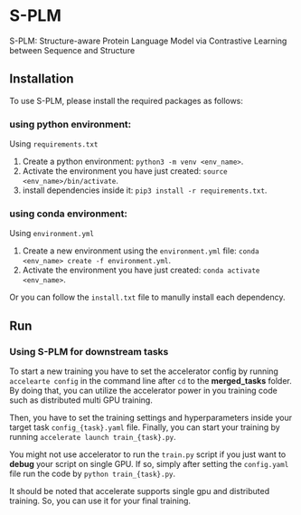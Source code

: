 # S-PLM
S-PLM: Structure-aware Protein Language Model via Contrastive Learning between Sequence and Structure

## Installation
To use S-PLM, please install the required packages as follows:

### using python environment:
Using `requirements.txt`
1. Create a python environment: `python3 -m venv <env_name>`.
2. Activate the environment you have just created: `source <env_name>/bin/activate`.
3. install dependencies inside it: `pip3 install -r requirements.txt`.

### using conda environment:
Using `environment.yml`
1. Create a new environment using the `environment.yml` file: `conda <env_name> create -f environment.yml`.
2. Activate the environment you have just created: `conda activate <env_name>`.

Or you can follow the `install.txt` file to manully install each dependency.

## Run
### Using S-PLM for downstream tasks
To start a new training you have to set the accelerator config by running `accelearte config` in the command line after 
`cd` to the **merged_tasks** folder.
By doing that, you can utilize the accelerator power in you training code such as distributed multi GPU training.

Then, you have to set the training settings and hyperparameters inside your target task `config_{task}.yaml` file.
Finally, you can start your training by running
`accelerate launch train_{task}.py`.

You might not use accelerator to run the `train.py` script if you just want to **debug** your script on single GPU. If so, simply after setting the `config.yaml` file
run the code by `python train_{task}.py`.

It should be noted that accelerate supports single gpu and distributed training. So, you can use it for your 
final training.
